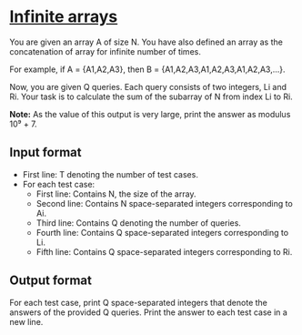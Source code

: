 # [Infinite arrays][link]

You are given an array A of size N. You have also defined an array as the concatenation of array for infinite number of times.

For example, if A = {A1,A2,A3}, then B = {A1,A2,A3,A1,A2,A3,A1,A2,A3,...}.

Now, you are given Q queries. Each query consists of two integers, Li and Ri. Your task is to calculate the sum of the subarray of N from index Li to Ri.

**Note:** As the value of this output is very large, print the answer as modulus 10⁹ + 7.

## Input format

- First line: T denoting the number of test cases.
- For each test case:
  - First line: Contains N, the size of the array.
  - Second line: Contains N space-separated integers corresponding to Ai.
  - Third line: Contains Q denoting the number of queries.
  - Fourth line: Contains Q space-separated integers corresponding to Li.
  - Fifth line: Contains Q space-separated integers corresponding to Ri.

## Output format

For each test case, print Q space-separated integers that denote the answers of the provided Q queries. Print the answer to each test case in a new line.

[link]: https://www.hackerearth.com/practice/data-structures/arrays/1-d/practice-problems/algorithm/infinity-array-715a233b/
